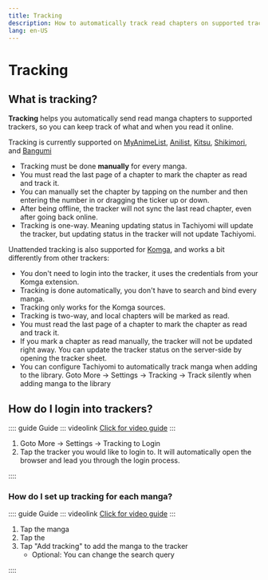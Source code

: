 ```yaml
---
title: Tracking
description: How to automatically track read chapters on supported trackers
lang: en-US
---
```

# Tracking

## What is tracking?

**Tracking** helps you automatically send read manga chapters to supported trackers, so you can keep track of what and when you read it online.

Tracking is currently supported on [MyAnimeList](https://myanimelist.net), [Anilist](https://anilist.co), [Kitsu](https://kitsu.io), [Shikimori](https://shikimori.one), and [Bangumi](https://bangumi.tv/)

- Tracking must be done **manually** for every manga.
- You must read the last page of a chapter to mark the chapter as read and track it.
- You can manually set the chapter by tapping on the number and then entering the number in or dragging the ticker up or down.
- After being offline, the tracker will not sync the last read chapter, even after going back online.
- Tracking is one-way. Meaning updating status in Tachiyomi will update the tracker, but updating status in the tracker will not update Tachiyomi.

Unattended tracking is also supported for [Komga](https://komga.org), and works a bit differently from other trackers:
- You don't need to login into the tracker, it uses the credentials from your Komga extension.
- Tracking is done automatically, you don't have to search and bind every manga.
- Tracking only works for the Komga sources.
- Tracking is two-way, and local chapters will be marked as read.
- You must read the last page of a chapter to mark the chapter as read and track it.
- If you mark a chapter as read manually, the tracker will not be updated right away. You can update the tracker status on the server-side by opening the tracker sheet.
- You can configure Tachiyomi to automatically track manga when adding to the library. Goto More → Settings → Tracking → Track silently when adding manga to the library

## How do I login into trackers? <MaterialIcon icon="sync" />

:::: guide Guide
::: videolink
[<MaterialIcon icon="videocam"/> Click for video guide](/assets/guides_login-to-tracker.mp4)
:::

1. Goto More → Settings → Tracking to Login
2. Tap the tracker you would like to login to. It will automatically open the browser and lead you through the login process.

::::
### How do I set up tracking for each manga?


:::: guide Guide
::: videolink
[<MaterialIcon icon="videocam"/> Click for video guide](/assets/guides_add-to-tracker.mp4)
:::

1. Tap the manga
2. Tap the <MaterialIcon icon="sync" />
3. Tap "Add tracking" to add the manga to the tracker
    <ul>
        <li>Optional: You can change the search query</li>
    </ul>

::::
